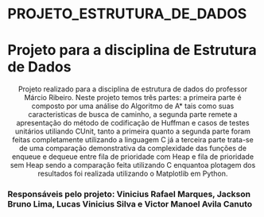 # PROJETO_ESTRUTURA_DE_DADOS
<h1>Projeto para a disciplina de Estrutura de Dados</h1> 
<p style="text-align: center;">Projeto realizado para a disciplina de estrutura de dados do professor Márcio Ribeiro. Neste projeto temos três partes: a primeira parte é composto por uma análise do Algoritmo de A* tais como suas caracteristicas de busca de caminho, a segunda parte remete a apresentação do método de codificação de Huffman e casos de testes unitários utiliando CUnit, tanto a primeira quanto a segunda parte foram feitas completamente utilizando a linguagem C já a terceira parte trata-se de uma comparação demonstrativa da complexidade das funções de enqueue e dequeue entre fila de prioridade com Heap e fila de prioridade sem Heap sendo a comparação feita utilizando C enquantoa plotagem dos resultados foi realizada utilizando o Matplotlib em Python.</p>
<h3>Responsáveis pelo projeto: Vinicius Rafael Marques, Jackson Bruno Lima, Lucas Vinicius Silva e Victor Manoel Avila Canuto</h3>
